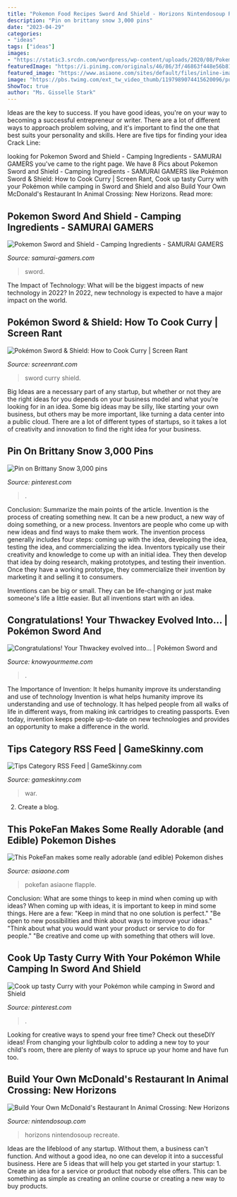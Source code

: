 ```yaml
---
title: "Pokemon Food Recipes Sword And Shield - Horizons Nintendosoup Recreate"
description: "Pin on brittany snow 3,000 pins"
date: "2023-04-29"
categories:
- "ideas"
tags: ["ideas"]
images:
- "https://static3.srcdn.com/wordpress/wp-content/uploads/2020/08/Pokemon-Sword-and-Shield-cooking-curry-at-camp.jpg"
featuredImage: "https://i.pinimg.com/originals/46/86/3f/46863f448e56b8181b20f569f49f17da.jpg"
featured_image: "https://www.asiaone.com/sites/default/files/inline-images/20200218_pokemon1_gc.jpg"
image: "https://pbs.twimg.com/ext_tw_video_thumb/1197989074415620096/pu/img/otmrkhMchrNdcrtS.jpg"
ShowToc: true
author: "Ms. Gisselle Stark"
---
```



Ideas are the key to success. If you have good ideas, you're on your way to becoming a successful entrepreneur or writer. There are a lot of different ways to approach problem solving, and it's important to find the one that best suits your personality and skills. Here are five tips for finding your idea Crack Line:

	

		
looking for Pokemon Sword and Shield - Camping Ingredients - SAMURAI GAMERS you've came to the right page. We have 8 Pics about Pokemon Sword and Shield - Camping Ingredients - SAMURAI GAMERS like Pokémon Sword &amp; Shield: How to Cook Curry | Screen Rant, Cook up tasty Curry with your Pokémon while camping in Sword and Shield and also Build Your Own McDonald&#039;s Restaurant In Animal Crossing: New Horizons. Read more:
		
    
## Pokemon Sword And Shield - Camping Ingredients - SAMURAI GAMERS

<img loading=lazy src="https://cdnen.samurai-gamers.com/wp-content/uploads/2019/11/02120929/sg-pokemon-swsh-camping-ingredients-rolling-field-npc.jpg" onerror="this.onerror=null;this.src='https://tse4.mm.bing.net/th?id=OIP.jt7X9hhQME19vcOX8xTIfwHaEK&amp;pid=15.1';" alt="Pokemon Sword and Shield - Camping Ingredients - SAMURAI GAMERS">

_Source: samurai-gamers.com_

>sword. 

	

The Impact of Technology: What will be the biggest impacts of new technology in 2022?
In 2022, new technology is expected to have a major impact on the world.

    
## Pokémon Sword &amp; Shield: How To Cook Curry | Screen Rant

<img loading=lazy src="https://static3.srcdn.com/wordpress/wp-content/uploads/2020/08/Pokemon-Sword-and-Shield-cooking-curry-at-camp.jpg" onerror="this.onerror=null;this.src='https://tse2.mm.bing.net/th?id=OIP.IKyWvpPVSLLY1wqI841khQHaDt&amp;pid=15.1';" alt="Pokémon Sword &amp; Shield: How to Cook Curry | Screen Rant">

_Source: screenrant.com_

>sword curry shield. 

	

Big Ideas are a necessary part of any startup, but whether or not they are the right ideas for you depends on your business model and what you’re looking for in an idea. Some big ideas may be silly, like starting your own business, but others may be more important, like turning a data center into a public cloud. There are a lot of different types of startups, so it takes a lot of creativity and innovation to find the right idea for your business.

    
## Pin On Brittany Snow 3,000 Pins

<img loading=lazy src="https://i.pinimg.com/originals/b0/00/35/b0003514e4141a29b9e271f4e90a8890.jpg" onerror="this.onerror=null;this.src='https://tse4.mm.bing.net/th?id=OIP.qBA55129qjyX748vMHpIgQHaE0&amp;pid=15.1';" alt="Pin on Brittany Snow 3,000 pins">

_Source: pinterest.com_

>. 

	

Conclusion: Summarize the main points of the article.
Invention is the process of creating something new. It can be a new product, a new way of doing something, or a new process. Inventors are people who come up with new ideas and find ways to make them work.
The invention process generally includes four steps: coming up with the idea, developing the idea, testing the idea, and commercializing the idea. Inventors typically use their creativity and knowledge to come up with an initial idea. They then develop that idea by doing research, making prototypes, and testing their invention. Once they have a working prototype, they commercialize their invention by marketing it and selling it to consumers.

Inventions can be big or small. They can be life-changing or just make someone's life a little easier. But all inventions start with an idea.

    
## Congratulations! Your Thwackey Evolved Into... | Pokémon Sword And

<img loading=lazy src="https://pbs.twimg.com/ext_tw_video_thumb/1197989074415620096/pu/img/otmrkhMchrNdcrtS.jpg" onerror="this.onerror=null;this.src='https://tse3.mm.bing.net/th?id=OIP.QF_FnAPqxWw9mmhiojKSTgHaEK&amp;pid=15.1';" alt="Congratulations! Your Thwackey evolved into... | Pokémon Sword and">

_Source: knowyourmeme.com_

>. 

	

The Importance of Invention: It helps humanity improve its understanding and use of technology
Invention is what helps humanity improve its understanding and use of technology. It has helped people from all walks of life in different ways, from making ink cartridges to creating passports. Even today, invention keeps people up-to-date on new technologies and provides an opportunity to make a difference in the world.

    
## Tips Category RSS Feed | GameSkinny.com

<img loading=lazy src="https://res.cloudinary.com/lmn/image/upload/e_sharpen:100/f_auto,fl_lossy,q_auto/v1/gameskinnyc/c/a/l/call-duty-black-ops-cold-war-20201119125220-55f59.jpg" onerror="this.onerror=null;this.src='https://tse2.mm.bing.net/th?id=OIP.Q-rzNCblZOigSNHJOrK8twHaEK&amp;pid=15.1';" alt="Tips Category RSS Feed | GameSkinny.com">

_Source: gameskinny.com_

>war. 

	

2. Create a blog.

    
## This PokeFan Makes Some Really Adorable (and Edible) Pokemon Dishes

<img loading=lazy src="https://www.asiaone.com/sites/default/files/inline-images/20200218_pokemon1_gc.jpg" onerror="this.onerror=null;this.src='https://tse2.mm.bing.net/th?id=OIP.huEgOC1ORAhBFlsn-je9UgEsD8&amp;pid=15.1';" alt="This PokeFan makes some really adorable (and edible) Pokemon dishes">

_Source: asiaone.com_

>pokefan asiaone flapple. 

	

Conclusion: What are some things to keep in mind when coming up with ideas?
When coming up with ideas, it is important to keep in mind some things. Here are a few:
"Keep in mind that no one solution is perfect."
"Be open to new possibilities and think about ways to improve your ideas."
"Think about what you would want your product or service to do for people."
"Be creative and come up with something that others will love.

    
## Cook Up Tasty Curry With Your Pokémon While Camping In Sword And Shield

<img loading=lazy src="https://i.pinimg.com/originals/46/86/3f/46863f448e56b8181b20f569f49f17da.jpg" onerror="this.onerror=null;this.src='https://tse4.mm.bing.net/th?id=OIP.lhC5I6OijQvCam1puyiqyAHaEK&amp;pid=15.1';" alt="Cook up tasty Curry with your Pokémon while camping in Sword and Shield">

_Source: pinterest.com_

>. 

	

Looking for creative ways to spend your free time? Check out theseDIY ideas! From changing your lightbulb color to adding a new toy to your child's room, there are plenty of ways to spruce up your home and have fun too.

    
## Build Your Own McDonald&#039;s Restaurant In Animal Crossing: New Horizons

<img loading=lazy src="https://i1.wp.com/i.imgur.com/AL24gXu.jpg?w=640&amp;ssl=1" onerror="this.onerror=null;this.src='https://tse1.mm.bing.net/th?id=OIP.oB6FYJCiEn8aItfUyzZAmwHaEC&amp;pid=15.1';" alt="Build Your Own McDonald&#039;s Restaurant In Animal Crossing: New Horizons">

_Source: nintendosoup.com_

>horizons nintendosoup recreate. 

	

Ideas are the lifeblood of any startup. Without them, a business can't function. And without a good idea, no one can develop it into a successful business. Here are 5 ideas that will help you get started in your startup: 1. Create an idea for a service or product that nobody else offers. This can be something as simple as creating an online course or creating a new way to buy products. 
